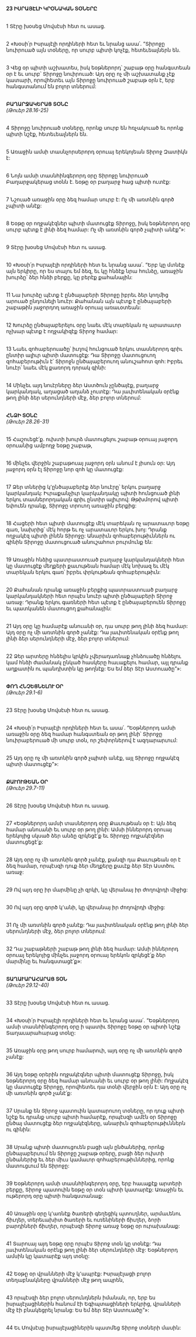 **23 ԻՍՐԱՅԷԼԻ ԿՐՕՆԱԿԱՆ ՏՕՆԵՐԸ**

\
1 Տէրը խօսեց Մովսէսի հետ ու ասաց.

\
2 «Խօսի՛ր Իսրայէլի որդիների հետ եւ նրանց ասա՛. “Տիրոջը նուիրուած այն տօները, որ սուրբ պիտի կոչէք, հետեւեալներն են.

\
3 Վեց օր պիտի աշխատես, իսկ եօթներորդ՝ շաբաթ օրը հանգստեան օր է եւ սուրբ՝ Տիրոջը նուիրուած: Այդ օրը ոչ մի աշխատանք չէք կատարի, որովհետեւ այն Տիրոջը նուիրուած շաբաթ օրն է, երբ հանգստանում են բոլոր տներում:

\
**ԲԱՂԱՐՋԱԿԵՐԱՑ ՏՕՆԸ**
\
_(Թուեր 28.16-25)_

\
4 Տիրոջը նուիրուած տօները, որոնք սուրբ են հռչակուած եւ որոնք պիտի նշէք, հետեւեալներն են.

\
5 Առաջին ամսի տասնչորսերորդ օրուայ երեկոյեան Տիրոջ Զատիկն է:

\
6 Նոյն ամսի տասնհինգերորդ օրը Տիրոջը նուիրուած Բաղարջակերաց տօնն է. եօթը օր բաղարջ հաց պիտի ուտէք:

\
7 Նշուած առաջին օրը ձեզ համար սուրբ է: Ոչ մի առտնին գործ չպիտի անէք:

\
8 Եօթը օր ողջակէզներ պիտի մատուցէք Տիրոջը, իսկ եօթներորդ օրը սուրբ պէտք է լինի ձեզ համար: Ոչ մի առտնին գործ չպիտի անէք”»:

\
9 Տէրը խօսեց Մովսէսի հետ ու ասաց.

\
10 «Խօսի՛ր Իսրայէլի որդիների հետ եւ նրանց ասա՛. “Երբ կը մտնէք այն երկիրը, որ ես տալու եմ ձեզ, եւ կը հնձէք նրա հունձը, առաջին խուրձը՝ ձեր հնձի բերքը, կը բերէք քահանային:

\
11 Նա խուրձը պէտք է ընծայաբերի Տիրոջը իբրեւ ձեր կողմից արուած ընդունելի նուէր: Քահանան այն պէտք է ընծայաբերի շաբաթին յաջորդող առաջին օրուայ առաւօտեան:

\
12 Խուրձը ընծայաբերելու օրը նաեւ մէկ տարեկան ոչ արատաւոր ոչխար պէտք է ողջակիզէք Տիրոջ համար:

\
13 Նաեւ զոհաբերուածը՝ իւղով հունցուած երկու տասներորդ գրիւ ընտիր ալիւր պիտի մատուցէք: Դա Տիրոջը մատուցուող զոհաբերութիւն է՝ Տիրոջն ընծայաբերուող անուշահոտ զոհ: Իբրեւ նուէր՝ նաեւ մէկ քառորդ դորակ գինի:

\
14 Մինչեւ այդ նուէրները ձեր Աստծուն չընծայէք, բաղարջ կարկանդակ, աղացած աղանձ չուտէք: Դա յաւիտենական օրէնք թող լինի ձեր սերունդների մէջ, ձեր բոլոր տներում:

\
**ՀՆՁԻ ՏՕՆԸ**
\
_(Թուեր 28.26-31)_

\
15 Հաշուեցէ՛ք. ուխտի խուրձ մատուցելու շաբաթ օրուայ յաջորդ օրուանից ամբողջ եօթը շաբաթ,

\
16 մինչեւ վերջին շաբաթուայ յաջորդ օրն անում է յիսուն օր: Այդ յաջորդ օրն էլ Տիրոջը նոր զոհ կը մատուցէք:

\
17 Ձեր տներից կ՚ընծայաբերէք ձեր նուէրը՝ երկու բաղարջ կարկանդակ: Իւրաքանչիւր կարկանդակը պիտի հունցուած լինի երկու տասներորդական գրիւ ընտիր ալիւրով: Թթխմորով պիտի եփուեն դրանք, Տիրոջը տրուող առաջին բերքից:

\
18 Հացերի հետ պիտի մատուցէք մէկ տարեկան ոչ արատաւոր եօթը գառ, նախրից՝ մէկ հորթ եւ ոչ արատաւոր երկու խոյ: Դրանք ողջակէզ պիտի լինեն Տիրոջը: Անարիւն զոհաբերութիւններն ու գինին Տիրոջը մատուցուած անուշահոտ բուրմունք են:

\
19 Առաջին հնձից պատրաստուած բաղարջ կարկանդակների հետ կը մատուցէք մեղքերի քաւութեան համար մէկ նոխազ եւ մէկ տարեկան երկու գառ՝ իբրեւ փրկութեան զոհաբերութիւն:

\
20 Քահանան դրանք առաջին բերքից պատրաստուած բաղարջ կարկանդակների հետ որպէս նուէր պիտի ընծայաբերի Տիրոջ առաջ: Դրանք երկու գառների հետ պէտք է ընծայաբերուեն Տիրոջը եւ պատկանեն մատուցող քահանային:

\
21 Այդ օրը կը համարէք անուանի օր, դա սուրբ թող լինի ձեզ համար: Այդ օրը ոչ մի առտնին գործ չանէք: Դա յաւիտենական օրէնք թող լինի ձեր սերունդների մէջ, ձեր բոլոր տներում:

\
22 Ձեր արտերը հնձելիս կրկին չվերադառնաք չհնձուածը հնձելու կամ հնձի ժամանակ ընկած հասկերը հաւաքելու համար, այլ դրանք աղքատին ու պանդխտին կը թողնէք: Ես եմ ձեր Տէր Աստուածը”»:

\
**ՓՈՂ ՀՆՉԵՑՆԵԼՈՒ ՕՐ**
\
_(Թուեր 29.1-6)_

\
23 Տէրը խօսեց Մովսէսի հետ ու ասաց.

\
24 «Խօսի՛ր Իսրայէլի որդիների հետ եւ ասա՛. “Եօթներորդ ամսի առաջին օրը ձեզ համար հանգստեան օր թող լինի՝ Տիրոջը նուիրաբերուած մի սուրբ տօն, որ շեփորներով է ազդարարւում:

\
25 Այդ օրը ոչ մի առտնին գործ չպիտի անէք, այլ Տիրոջը ողջակէզ պիտի մատուցէք”»:

\
**ՔԱՒՈՒԹԵԱՆ ՕՐ**
\
_(Թուեր 29.7-11)_

\
26 Տէրը խօսեց Մովսէսի հետ ու ասաց.

\
27 «Եօթներորդ ամսի տասներորդ օրը Քաւութեան օր է: Այն ձեզ համար անուանի եւ սուրբ օր թող լինի: Ամսի իններորդ օրուայ երեկոյից սկսած ձեր անձը զրկեցէ՛ք եւ Տիրոջը ողջակէզներ մատուցեցէ՛ք:

\
28 Այդ օրը ոչ մի առտնին գործ չանէք, քանզի դա Քաւութեան օր է ձեզ համար, որպէսզի դուք ձեր մեղքերը քաւէք ձեր Տէր Աստծու առաջ:

\
29 Ով այդ օրը իր մարմինը չի զրկի, կը վերանայ իր ժողովրդի միջից:

\
30 Ով այդ օրը գործ կ՚անի, կը վերանայ իր ժողովրդի միջից:

\
31 Ոչ մի առտնին գործ չանէք: Դա յաւիտենական օրէնք թող լինի ձեր սերունդների մէջ, ձեր բոլոր տներում:

\
32 Դա շաբաթների շաբաթ թող լինի ձեզ համար: Ամսի իններորդ օրուայ երեկոյից մինչեւ յաջորդ օրուայ երեկոն զրկեցէ՛ք ձեր մարմինը եւ հանգստացէ՛ք»:

\
**ՏԱՂԱՒԱՐԱՀԱՐԱՑ ՏՕՆ**
\
_(Թուեր 29.12-40)_

\
33 Տէրը խօսեց Մովսէսի հետ ու ասաց.

\
34 «Խօսի՛ր Իսրայէլի որդիների հետ եւ նրանց ասա՛. “Եօթներորդ ամսի տասնհինգերորդ օրը ի պատիւ Տիրոջը եօթը օր պիտի նշէք Տաղաւարահարաց տօնը:

\
35 Առաջին օրը թող սուրբ համարուի, այդ օրը ոչ մի առտնին գործ չանէք:

\
36 Այդ եօթը օրերին ողջակէզներ պիտի մատուցէք Տիրոջը, իսկ եօթներորդ օրը ձեզ համար անուանի եւ սուրբ օր թող լինի: Ողջակէզ կը մատուցէք Տիրոջը, որովհետեւ դա տօնի վերջին օրն է: Այդ օրը ոչ մի առտնին գործ չանէ՛ք:

\
37 Սրանք են Տիրոջ պատուին կատարուող տօները, որ դուք պիտի նշէք եւ դրանք սուրբ պիտի համարէք, որպէսզի ամէն օր Տիրոջը ընծայ մատուցէք ձեր ողջակէզները, անարիւն զոհաբերութիւններն ու գինին:

\
38 Սրանք պիտի մատուցուեն բացի այն ընծաներից, որոնք ընծայաբերւում են Տիրոջը շաբաթ օրերը, բացի ձեր ուխտի ընծաներից եւ ձեր միւս կամաւոր զոհաբերութիւններից, որոնք մատուցւում են Տիրոջը:

\
39 Եօթներորդ ամսի տասնհինգերորդ օրը, երբ հաւաքէք արտերի բերքը, Տիրոջ պատուին եօթը օր տօն պիտի կատարէք: Առաջին եւ ութերորդ օրը պիտի հանգստանաք:

\
40 Առաջին օրը կ՚առնէք ծառերի գեղեցիկ պտուղներ, արմաւենու ճիւղեր, տերեւախիտ ծառերի եւ ուռենիների ճիւղեր, ձորի բարդիների ճիւղեր, որպէսզի Տիրոջ առաջ եօթը օր ուրախանաք:

\
41 Տարուայ այդ եօթը օրը որպէս Տիրոջ տօն կը տօնէք: Դա յաւիտենական օրէնք թող լինի ձեր սերունդների մէջ: Եօթներորդ ամսին կը կատարէք այդ տօնը:

\
42 Եօթը օր վրանների մէջ կ՚ապրէք: Իսրայէլացի բոլոր տեղաբնակները վրանների մէջ թող ապրեն,

\
43 որպէսզի ձեր բոլոր սերունդներն իմանան, որ, երբ ես իսրայէլացիներին հանում էի Եգիպտացիների երկրից, վրանների մէջ էի բնակեցրել նրանց: Ես եմ ձեր Տէր Աստուածը”»:

\
44 Եւ Մովսէսը իսրայէլացիներին պատմեց Տիրոջ տօների մասին:
